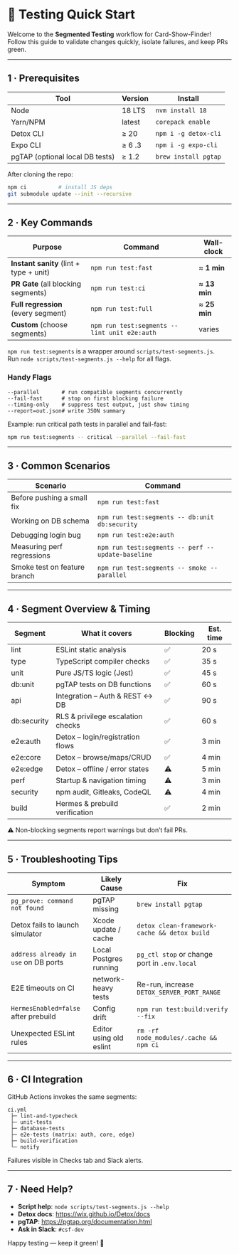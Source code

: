 # 🧪 Testing Quick Start

Welcome to the **Segmented Testing** workflow for Card-Show-Finder!  
Follow this guide to validate changes quickly, isolate failures, and keep PRs green.

---

## 1 · Prerequisites

| Tool | Version | Install |
|------|---------|---------|
| Node | 18 LTS | `nvm install 18` |
| Yarn/NPM | latest | `corepack enable` |
| Detox CLI | ≥ 20 | `npm i -g detox-cli` |
| Expo CLI | ≥ 6 .3 | `npm i -g expo-cli` |
| pgTAP (optional local DB tests) | ≥ 1.2 | `brew install pgtap` |

After cloning the repo:

```bash
npm ci          # install JS deps
git submodule update --init --recursive
```

---

## 2 · Key Commands

| Purpose | Command | Wall-clock |
|---------|---------|-----------|
| **Instant sanity** (lint + type + unit) | `npm run test:fast` | ≈ **1 min** |
| **PR Gate** (all blocking segments) | `npm run test:ci` | ≈ **13 min** |
| **Full regression** (every segment) | `npm run test:full` | ≈ **25 min** |
| **Custom** (choose segments) | `npm run test:segments -- lint unit e2e:auth` | varies |

`npm run test:segments` is a wrapper around `scripts/test-segments.js`.  
Run `node scripts/test-segments.js --help` for all flags.

### Handy Flags

```
--parallel       # run compatible segments concurrently
--fail-fast      # stop on first blocking failure
--timing-only    # suppress test output, just show timing
--report=out.json# write JSON summary
```

Example: run critical path tests in parallel and fail-fast:

```bash
npm run test:segments -- critical --parallel --fail-fast
```

---

## 3 · Common Scenarios

| Scenario | Command |
|----------|---------|
| Before pushing a small fix | `npm run test:fast` |
| Working on DB schema | `npm run test:segments -- db:unit db:security` |
| Debugging login bug | `npm run test:e2e:auth` |
| Measuring perf regressions | `npm run test:segments -- perf --update-baseline` |
| Smoke test on feature branch | `npm run test:segments -- smoke --parallel` |

---

## 4 · Segment Overview & Timing

| Segment | What it covers | Blocking | Est. time |
|---------|----------------|----------|-----------|
| lint           | ESLint static analysis                     | ✅ | 20 s |
| type           | TypeScript compiler checks                | ✅ | 35 s |
| unit           | Pure JS/TS logic (Jest)                   | ✅ | 45 s |
| db:unit        | pgTAP tests on DB functions               | ✅ | 60 s |
| api            | Integration – Auth & REST ↔ DB            | ✅ | 90 s |
| db:security    | RLS & privilege escalation checks         | ✅ | 60 s |
| e2e:auth       | Detox – login/registration flows          | ✅ | 3 min |
| e2e:core       | Detox – browse/maps/CRUD                  | ✅ | 4 min |
| e2e:edge       | Detox – offline / error states            | ⚠️ | 5 min |
| perf           | Startup & navigation timing               | ⚠️ | 3 min |
| security       | npm audit, Gitleaks, CodeQL               | ⚠️ | 4 min |
| build          | Hermes & prebuild verification            | ✅ | 2 min |

⚠️ Non-blocking segments report warnings but don’t fail PRs.

---

## 5 · Troubleshooting Tips

| Symptom | Likely Cause | Fix |
|---------|--------------|-----|
| `pg_prove: command not found` | pgTAP missing | `brew install pgtap` |
| Detox fails to launch simulator | Xcode update / cache | `detox clean-framework-cache && detox build` |
| `address already in use` on DB ports | Local Postgres running | `pg_ctl stop` or change port in `.env.local` |
| E2E timeouts on CI | network-heavy tests | Re-run, increase `DETOX_SERVER_PORT_RANGE` |
| `HermesEnabled=false` after prebuild | Config drift | `npm run test:build:verify --fix` |
| Unexpected ESLint rules | Editor using old eslint | `rm -rf node_modules/.cache && npm ci` |

---

## 6 · CI Integration

GitHub Actions invokes the same segments:

```
ci.yml
 ├─ lint-and-typecheck
 ├─ unit-tests
 ├─ database-tests
 ├─ e2e-tests (matrix: auth, core, edge)
 ├─ build-verification
 └─ notify
```

Failures visible in Checks tab and Slack alerts.

---

## 7 · Need Help?

* **Script help**: `node scripts/test-segments.js --help`
* **Detox docs**: https://wix.github.io/Detox/docs
* **pgTAP**: https://pgtap.org/documentation.html
* **Ask in Slack**: `#csf-dev`

Happy testing — keep it green! 🎯
